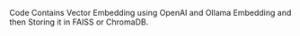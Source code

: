 Code Contains Vector Embedding using OpenAI and Ollama Embedding and then Storing it in FAISS or ChromaDB.

